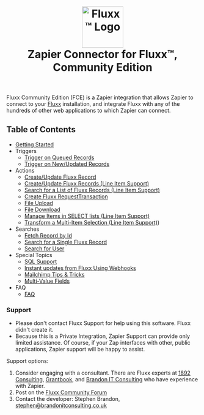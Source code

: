 <h1 align="center">
  <img alt="Fluxx™ Logo" src="https://cdn2.hubspot.net/hub/485822/hubfs/FLUXX_Brand_Mark_Fullcolor_PMS_Lrg.png?width=108&height=108" width="108px">
  <br>
  Zapier Connector for Fluxx™, Community Edition 
  <br>
  <br>
</h1>

Fluxx Community Edition (FCE) is a Zapier integration that allows Zapier to connect to your [Fluxx](https://www.fluxx.io) installation, and integrate Fluxx with any of the hundreds of other web applications to which Zapier can connect.

## Table of Contents


- [Getting Started](docs/Getting_Started/Getting_Started.md)
- Triggers
	* [Trigger on Queued Records](docs/Triggers/Trigger_on_Queued_Records.md)
	* [Trigger on New/Updated Records](docs/Triggers/Trigger_on_New_Updated_Records.md)
- Actions
	* [Create/Update Fluxx Record](docs/Actions/Create_Update_Fluxx_Record.md)
	* [Create/Update Fluxx Records (Line Item Support)](docs/Actions/Create_Update_Fluxx_Records.md)
	* [Search for a List of Fluxx Records (Line Item Support)](docs/Actions/Search_List_Fluxx_records.md)
	* [Create Fluxx RequestTransaction](docs/Actions/Create_Fluxx_RequestTransaction.md)
	* [File Upload](docs/Actions/File_Upload.md)
	* [File Download](docs/Actions/File_Download.md)
	* [Manage Items in SELECT lists (Line Item Support)](docs/Actions/Manage_Items_in_Select_Lists.md)
    * [Transform a Multi-Item Selection (Line Item Support)](docs/Actions/Tranasform_Multi_Item_Selection.md))
- Searches
	* [Fetch Record by Id](docs/Searches/Fetch_Record_by_Id.md)
	* [Search for a Single Fluxx Record](docs/Searches/Search_for_Single_Fluxx_Record.md)
	* [Search for User](docs/Searches/Search_for_User.md)
- Special Topics
	* [SQL Support](docs/Special/SQL_Support.md)
	* [Instant updates from Fluxx Using Webhooks](docs/Special/Instant_Updates_with_Webhooks.md)
	* [Mailchimp Tips & Tricks](docs/Special/Mailchimp_Tricks_Tips.md)
    * [Multi-Value Fields](docs/Special/Multi_Value_Fields.md)
- FAQ
    * [FAQ](docs/Faqs/Faqs.md)


### Support

* Please don't contact Fluxx Support for help using this software. Fluxx didn't create it.
* Because this is a Private Integration, Zapier Support can provide only limited assistance. Of course, if your Zap interfaces with other, public applications, Zapier support will be happy to assist.


Support options:

1. Consider engaging with a consultant. There are Fluxx experts at [1892 Consulting](https://1892consulting.com), [Grantbook](https://www.grantbook.org), and <a href="mailto:stephen@brandonitconsulting.co.uk">Brandon IT Consulting</a> who have experience with Zapier.
2. Post on the [Fluxx Community Forum](https://community.fluxx.io/home)
3. Contact the developer: Stephen Brandon, stephen@brandonitconsulting.co.uk
